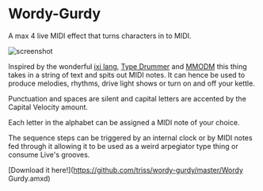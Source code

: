# Wordy-Gurdy
A max 4 live MIDI effect that turns characters in to MIDI.

![screenshot](https://github.com/triss/wordy-gurdy/master/screenshot.png)

Inspired by the wonderful [ixi lang](http://www.ixi-audio.net/ixilang/), [Type Drummer](http://typedrummer.com/) and [MMODM](mmodm.co) this thing takes in a string of text and spits out MIDI notes. It can hence be used to produce melodies, rhythms, drive light shows or turn on and off your kettle.

Punctuation and spaces are silent and capital letters are accented by the Capital Velocity amount.

Each letter in the alphabet can be assigned a MIDI note of your choice.

The sequence steps can be triggered by an internal clock or by MIDI notes fed through it allowing it to be used as a weird arpegiator type thing or consume Live's grooves.

[Download it here!](https://github.com/triss/wordy-gurdy/master/Wordy Gurdy.amxd)



